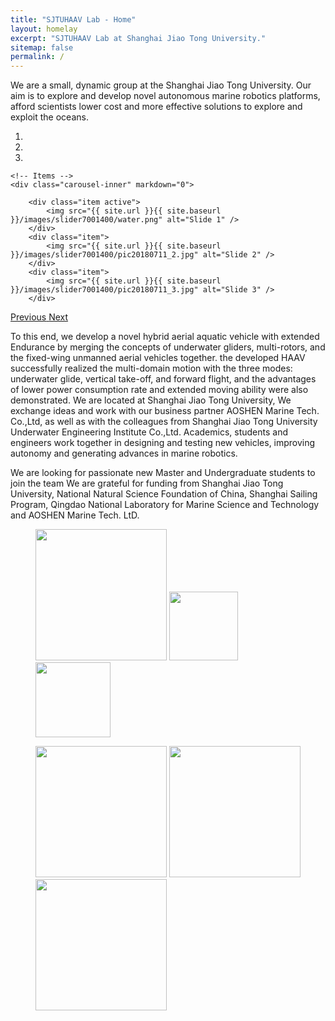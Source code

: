 ```yaml
---
title: "SJTUHAAV Lab - Home"
layout: homelay
excerpt: "SJTUHAAV Lab at Shanghai Jiao Tong University."
sitemap: false
permalink: /
---
```


We are a small, dynamic group at the Shanghai Jiao Tong University. Our aim is to explore and develop novel autonomous marine robotics platforms, afford scientists lower cost and more effective solutions to explore and exploit the oceans.

<div markdown="0" id="carousel" class="carousel slide" data-ride="carousel" data-interval="5000" data-pause="hover" >
    <!-- Menu -->
    <ol class="carousel-indicators">
        <li data-target="#carousel" data-slide-to="0" class="active"></li>
        <li data-target="#carousel" data-slide-to="1"></li>
        <li data-target="#carousel" data-slide-to="2"></li>
    </ol>

    <!-- Items -->
    <div class="carousel-inner" markdown="0">

        <div class="item active">
            <img src="{{ site.url }}{{ site.baseurl }}/images/slider7001400/water.png" alt="Slide 1" />
        </div>
        <div class="item">
            <img src="{{ site.url }}{{ site.baseurl }}/images/slider7001400/pic20180711_2.jpg" alt="Slide 2" />
        </div>
        <div class="item">
            <img src="{{ site.url }}{{ site.baseurl }}/images/slider7001400/pic20180711_3.jpg" alt="Slide 3" />
        </div>
   </div> 
  <a class="left carousel-control" href="#carousel" role="button" data-slide="prev">
    <span class="glyphicon glyphicon-chevron-left" aria-hidden="true"></span>
    <span class="sr-only">Previous</span>
  </a>
  <a class="right carousel-control" href="#carousel" role="button" data-slide="next">
    <span class="glyphicon glyphicon-chevron-right" aria-hidden="true"></span>
    <span class="sr-only">Next</span>
  </a>
</div>




To this end, we develop a novel hybrid aerial aquatic vehicle with extended Endurance by merging the concepts of underwater gliders, multi-rotors, and the fixed-wing unmanned aerial vehicles together. the developed HAAV successfully realized the multi-domain motion with the three modes: underwater glide, vertical take-off, and forward flight, and the advantages of lower power consumption rate and extended moving ability were also demonstrated.
We are located at Shanghai Jiao Tong University, We exchange ideas and work with our business partner AOSHEN Marine Tech. Co.,Ltd, as well as with the colleagues from Shanghai Jiao Tong University Underwater Engineering Institute Co.,Ltd. Academics, students and engineers work together in designing and testing new vehicles, improving autonomy and generating advances in marine robotics.

We are looking for passionate new Master and Undergraduate students to join the team
We are grateful for funding from Shanghai Jiao Tong University, National Natural Science Foundation of China, Shanghai Sailing Program, Qingdao National Laboratory for Marine Science and Technology and AOSHEN Marine Tech. LtD.


<figure class="third">
  <img src="{{ site.url }}{{ site.baseurl }}/images/logopic/jiaotong.png" style="width: 210px">
  <img src="{{ site.url }}{{ site.baseurl }}/images/logopic/haiyang.jpg" style="width: 110px">
  <img src="{{ site.url }}{{ site.baseurl }}/images/logopic/shuixia.png" style="width: 120px">
</figure>

<figure class="third">
  <img src="{{ site.url }}{{ site.baseurl }}/images/logopic/aoshen.png" style="width: 210px">
  <img src="{{ site.url }}{{ site.baseurl }}/images/logopic/yvmao.png" style="width: 210px">
  <img src="{{ site.url }}{{ site.baseurl }}/images/logopic/msfc.jpg" style="width: 210px">
</figure>






